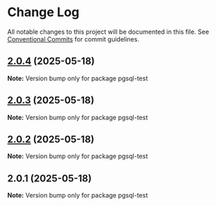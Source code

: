 # Change Log

All notable changes to this project will be documented in this file.
See [Conventional Commits](https://conventionalcommits.org) for commit guidelines.

## [2.0.4](https://github.com/launchql/launchql/compare/pgsql-test@2.0.3...pgsql-test@2.0.4) (2025-05-18)

**Note:** Version bump only for package pgsql-test





## [2.0.3](https://github.com/launchql/launchql/compare/pgsql-test@2.0.2...pgsql-test@2.0.3) (2025-05-18)

**Note:** Version bump only for package pgsql-test





## [2.0.2](https://github.com/launchql/launchql/compare/pgsql-test@2.0.1...pgsql-test@2.0.2) (2025-05-18)

**Note:** Version bump only for package pgsql-test





## 2.0.1 (2025-05-18)

**Note:** Version bump only for package pgsql-test
